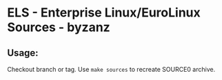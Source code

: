 # ELS - Enterprise Linux/EuroLinux Sources - byzanz
 
## Usage:
  Checkout branch or tag. Use `make sources` to recreate  SOURCE0 archive.
